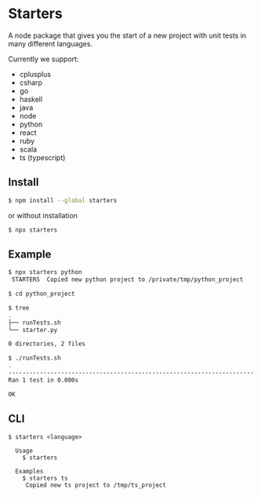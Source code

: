 # Starters

A node package that gives you the start of a new project with unit tests in many different languages.

Currently we support:

 * cplusplus
 * csharp
 * go
 * haskell
 * java
 * node
 * python
 * react
 * ruby
 * scala
 * ts (typescript)

## Install

```bash
$ npm install --global starters
```

or without installation

```bash
$ npx starters
```

## Example

```bash
$ npx starters python
 STARTERS  Copied new python project to /private/tmp/python_project

$ cd python_project

$ tree
.
├── runTests.sh
└── starter.py

0 directories, 2 files

$ ./runTests.sh
.
----------------------------------------------------------------------
Ran 1 test in 0.000s

OK
```

## CLI

```
$ starters <language>

  Usage
    $ starters

  Examples
    $ starters ts
     Copied new ts project to /tmp/ts_project
```
